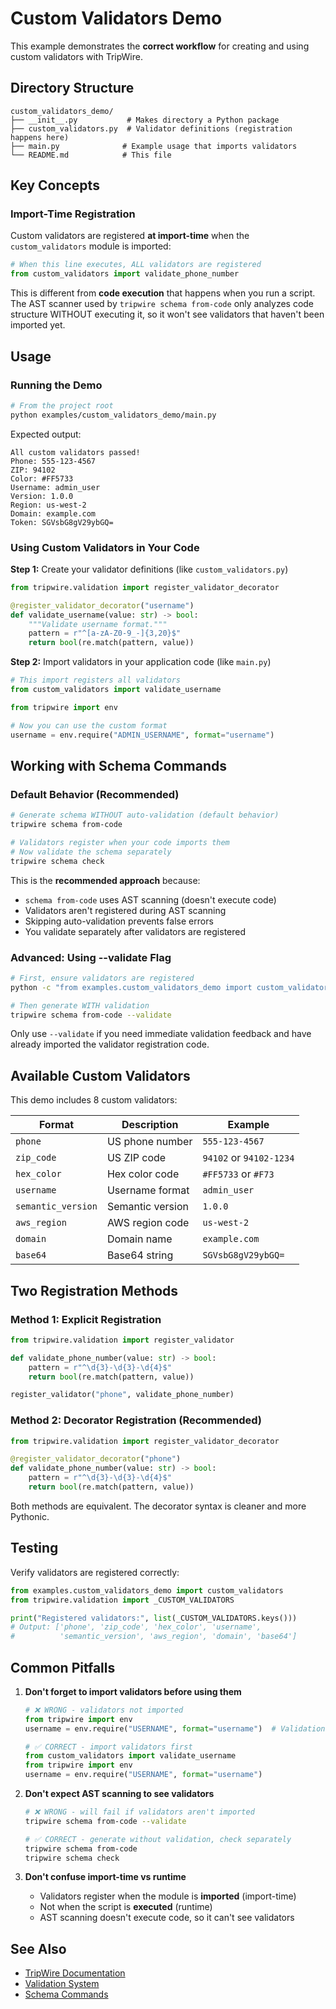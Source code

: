 # Custom Validators Demo

This example demonstrates the **correct workflow** for creating and using custom validators with TripWire.

## Directory Structure

```
custom_validators_demo/
├── __init__.py           # Makes directory a Python package
├── custom_validators.py  # Validator definitions (registration happens here)
├── main.py              # Example usage that imports validators
└── README.md            # This file
```

## Key Concepts

### Import-Time Registration

Custom validators are registered **at import-time** when the `custom_validators` module is imported:

```python
# When this line executes, ALL validators are registered
from custom_validators import validate_phone_number
```

This is different from **code execution** that happens when you run a script. The AST scanner used by `tripwire schema from-code` only analyzes code structure WITHOUT executing it, so it won't see validators that haven't been imported yet.

## Usage

### Running the Demo

```bash
# From the project root
python examples/custom_validators_demo/main.py
```

Expected output:
```
All custom validators passed!
Phone: 555-123-4567
ZIP: 94102
Color: #FF5733
Username: admin_user
Version: 1.0.0
Region: us-west-2
Domain: example.com
Token: SGVsbG8gV29ybGQ=
```

### Using Custom Validators in Your Code

**Step 1:** Create your validator definitions (like `custom_validators.py`)

```python
from tripwire.validation import register_validator_decorator

@register_validator_decorator("username")
def validate_username(value: str) -> bool:
    """Validate username format."""
    pattern = r"^[a-zA-Z0-9_-]{3,20}$"
    return bool(re.match(pattern, value))
```

**Step 2:** Import validators in your application code (like `main.py`)

```python
# This import registers all validators
from custom_validators import validate_username

from tripwire import env

# Now you can use the custom format
username = env.require("ADMIN_USERNAME", format="username")
```

## Working with Schema Commands

### Default Behavior (Recommended)

```bash
# Generate schema WITHOUT auto-validation (default behavior)
tripwire schema from-code

# Validators register when your code imports them
# Now validate the schema separately
tripwire schema check
```

This is the **recommended approach** because:
- `schema from-code` uses AST scanning (doesn't execute code)
- Validators aren't registered during AST scanning
- Skipping auto-validation prevents false errors
- You validate separately after validators are registered

### Advanced: Using --validate Flag

```bash
# First, ensure validators are registered
python -c "from examples.custom_validators_demo import custom_validators"

# Then generate WITH validation
tripwire schema from-code --validate
```

Only use `--validate` if you need immediate validation feedback and have already imported the validator registration code.

## Available Custom Validators

This demo includes 8 custom validators:

| Format | Description | Example |
|--------|-------------|---------|
| `phone` | US phone number | `555-123-4567` |
| `zip_code` | US ZIP code | `94102` or `94102-1234` |
| `hex_color` | Hex color code | `#FF5733` or `#F73` |
| `username` | Username format | `admin_user` |
| `semantic_version` | Semantic version | `1.0.0` |
| `aws_region` | AWS region code | `us-west-2` |
| `domain` | Domain name | `example.com` |
| `base64` | Base64 string | `SGVsbG8gV29ybGQ=` |

## Two Registration Methods

### Method 1: Explicit Registration

```python
from tripwire.validation import register_validator

def validate_phone_number(value: str) -> bool:
    pattern = r"^\d{3}-\d{3}-\d{4}$"
    return bool(re.match(pattern, value))

register_validator("phone", validate_phone_number)
```

### Method 2: Decorator Registration (Recommended)

```python
from tripwire.validation import register_validator_decorator

@register_validator_decorator("phone")
def validate_phone_number(value: str) -> bool:
    pattern = r"^\d{3}-\d{3}-\d{4}$"
    return bool(re.match(pattern, value))
```

Both methods are equivalent. The decorator syntax is cleaner and more Pythonic.

## Testing

Verify validators are registered correctly:

```python
from examples.custom_validators_demo import custom_validators
from tripwire.validation import _CUSTOM_VALIDATORS

print("Registered validators:", list(_CUSTOM_VALIDATORS.keys()))
# Output: ['phone', 'zip_code', 'hex_color', 'username',
#          'semantic_version', 'aws_region', 'domain', 'base64']
```

## Common Pitfalls

1. **Don't forget to import validators before using them**
   ```python
   # ❌ WRONG - validators not imported
   from tripwire import env
   username = env.require("USERNAME", format="username")  # ValidationError!

   # ✅ CORRECT - import validators first
   from custom_validators import validate_username
   from tripwire import env
   username = env.require("USERNAME", format="username")
   ```

2. **Don't expect AST scanning to see validators**
   ```bash
   # ❌ WRONG - will fail if validators aren't imported
   tripwire schema from-code --validate

   # ✅ CORRECT - generate without validation, check separately
   tripwire schema from-code
   tripwire schema check
   ```

3. **Don't confuse import-time vs runtime**
   - Validators register when the module is **imported** (import-time)
   - Not when the script is **executed** (runtime)
   - AST scanning doesn't execute code, so it can't see validators

## See Also

- [TripWire Documentation](https://github.com/Daily-Nerd/TripWire)
- [Validation System](../../docs/validation.md)
- [Schema Commands](../../docs/schema.md)
